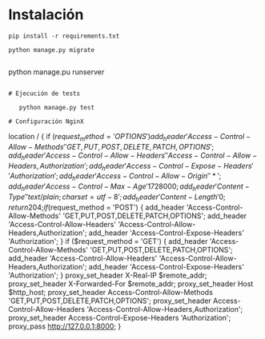 # Instalación

```
pip install -r requirements.txt
```

```
python manage.py migrate
```
```

```
python manage.pu runserver
```

# Ejecución de tests

   python manage.py test

# Configuración NginX

``` 
location / {
      if ($request_method = 'OPTIONS') {
        add_header 'Access-Control-Allow-Methods' 'GET,PUT,POST,DELETE,PATCH,OPTIONS';
        add_header 'Access-Control-Allow-Headers' 'Access-Control-Allow-Headers,Authorization';
        add_header 'Access-Control-Expose-Headers' 'Authorization';
        add_header 'Access-Control-Allow-Origin' '*';
        add_header 'Access-Control-Max-Age' 1728000;
        add_header 'Content-Type' 'text/plain; charset=utf-8';
        add_header 'Content-Length' 0;
        return 204;
      }
      if ($request_method = 'POST') {
        add_header 'Access-Control-Allow-Methods' 'GET,PUT,POST,DELETE,PATCH,OPTIONS';
        add_header 'Access-Control-Allow-Headers' 'Access-Control-Allow-Headers,Authorization';
        add_header 'Access-Control-Expose-Headers' 'Authorization';
      }
      if ($request_method = 'GET') {
        add_header 'Access-Control-Allow-Methods' 'GET,PUT,POST,DELETE,PATCH,OPTIONS';
        add_header 'Access-Control-Allow-Headers' 'Access-Control-Allow-Headers,Authorization';
        add_header 'Access-Control-Expose-Headers' 'Authorization';
      }
      proxy_set_header X-Real-IP $remote_addr;
      proxy_set_header X-Forwarded-For $remote_addr;
      proxy_set_header Host $http_host;
      proxy_set_header Access-Control-Allow-Methods 'GET,PUT,POST,DELETE,PATCH,OPTIONS';
      proxy_set_header Access-Control-Allow-Headers 'Access-Control-Allow-Headers,Authorization';
      proxy_set_header Access-Control-Expose-Headers 'Authorization';
      proxy_pass http://127.0.0.1:8000;
   }
```


